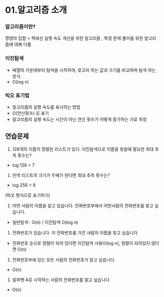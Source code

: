 # 01.알고리즘 소개

### 알고리즘이란?

명령의 집합 >  책에선 실행 속도 개선을 위한 알고리즘 , 특정 문제 풀이를 위한 알고리즘에 대해 다룸

### 이진탐색

- 배열의 가운데부터 탐색을 시작하여, 찾고자 하는 값과 크기를 비교하며 탐색 하는 방식
- O(log n)

### 빅오 표기법

- 알고리즘의 실행 속도를 표시하는 방법
- O(연산횟수) 로 표기
- 알고리즘의 실행 속도는 시간이 아닌 연산 횟수가 어떻게 증가하는 가로 측정

## 연습문제

1. 128개의 이름이 정렬된 리스트가 있다. 이진탐색으로 이름을 찾을때 필요한 최대 추측 횟수는?
- log 128 > 7
1. 만약 리스트의 크기가 두배가 된다면 최대 추측 횟수는?
- log 256 > 8

(빅오 형식으로 표기하기)

1. 어떤 사람의 이름을 알고 있습니다. 전화번호부에서 어떤사람의 전화번호를 찾고 싶습니다.
- 일반탐색 :  O(n) / 이진탐색 O(log n)
1. 전화번호가 있습니다. 이 전화번호를 가진 사람의 이름을 찾고 싶습니다
- 전화번호 순으로 정렬이 되어 있다면 이진탐색 사용O(log n), 정렬이 되어있지 않다면 O(n)
1. 전화번호부에 있는 모든 사람의 전화번호가 알고 싶습니다.
- O(n)
1. 알파벳 A로 시작하는 사람의 전화번호를 알고 싶습니다.
- O(n)
